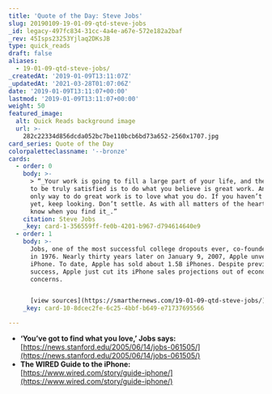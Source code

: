 ```yaml
---
title: 'Quote of the Day: Steve Jobs'
slug: 20190109-19-01-09-qtd-steve-jobs
_id: legacy-497fc834-31cc-4a4e-a67e-572e182a2baf
_rev: 45Isps23253Yjlaq2DKsJB
type: quick_reads
draft: false
aliases:
  - 19-01-09-qtd-steve-jobs/
_createdAt: '2019-01-09T13:11:07Z'
_updatedAt: '2021-03-28T01:07:06Z'
date: '2019-01-09T13:11:07+00:00'
lastmod: '2019-01-09T13:11:07+00:00'
weight: 50
featured_image:
  alt: Quick Reads background image
  url: >-
    282c22334d856dcda052bc7be110bcb6bd73a652-2560x1707.jpg
card_series: Quote of the Day
colorpaletteclassname: '--bronze'
cards:
  - order: 0
    body: >-
      > “_Your work is going to fill a large part of your life, and the only way
      to be truly satisfied is to do what you believe is great work. And the
      only way to do great work is to love what you do. If you haven’t found it
      yet, keep looking. Don’t settle. As with all matters of the heart, you’ll
      know when you find it_.”
    citation: Steve Jobs
    _key: card-1-356559ff-fe0b-4201-b967-d794614640e9
  - order: 1
    body: >-
      Jobs, one of the most successful college dropouts ever, co-founded Apple
      in 1976. Nearly thirty years later on January 9, 2007, Apple unveiled the
      iPhone. To date, Apple has sold about 1.5B iPhones. Despite previous
      success, Apple just cut its iPhone sales projections out of economic
      concerns.


      [view sources](https://smarthernews.com/19-01-09-qtd-steve-jobs/)
    _key: card-10-8dcec2fe-6c25-4bbf-b649-e71737695566

---
```

* **‘You’ve got to find what you love,’ Jobs says:**  
[https://news.stanford.edu/2005/06/14/jobs-061505/](https://news.stanford.edu/2005/06/14/jobs-061505/)
* **The WIRED Guide to the iPhone:**  
[https://www.wired.com/story/guide-iphone/](https://www.wired.com/story/guide-iphone/)